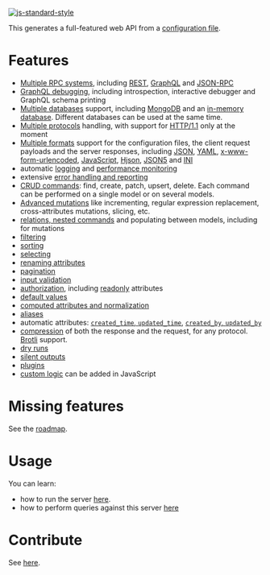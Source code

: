 [![js-standard-style](https://cdn.rawgit.com/standard/standard/master/badge.svg)](https://github.com/standard/standard)

This generates a full-featured web API from a
[configuration file](docs/server/configuration/configuration.md#configuration-file).

# Features

  - [Multiple RPC systems](docs/client/syntax/rpc.md), including
    [REST](docs/client/syntax/rest.md),
    [GraphQL](docs/client/syntax/graphql.md) and
    [JSON-RPC](docs/client/syntax/jsonrpc.md)
  - [GraphQL debugging](docs/client/syntax/graphql.md),
    including introspection, interactive debugger and GraphQL schema printing
  - [Multiple databases](docs/server/databases/README.md) support, including
    [MongoDB](docs/server/databases/mongodb.md) and an
    [in-memory database](docs/server/databases/memorydb.md).
    Different databases can be used at the same time.
  - [Multiple protocols](docs/client/syntax/protocols.md) handling, with
    support for [HTTP/1.1](docs/server/protocols/http.md) only at the moment
  - [Multiple formats](docs/client/arguments/formats.md) support for the
    configuration files, the client request payloads and the server responses,
    including [JSON](docs/client/arguments/formats.md#json),
    [YAML](docs/client/arguments/formats.md#yaml),
    [x-www-form-urlencoded](docs/client/arguments/formats.md#x-www-form-urlencoded),
    [JavaScript](docs/server/configuration/formats.md#javascript),
    [Hjson](docs/client/arguments/formats.md#hjson),
    [JSON5](docs/client/arguments/formats.md#json5) and
    [INI](docs/client/arguments/formats.md#ini)
  - automatic [logging](docs/server/properties/logging.md) and
    [performance monitoring](docs/server/properties/logging.md#performance-monitoring)
  - extensive [error handling and reporting](docs/server/usage/error.md)
  - [CRUD commands](docs/client/query/crud.md): find, create, patch, upsert,
    delete.
    Each command can be performed on a single model or on several models.
  - [Advanced mutations](docs/client/query/patch.md) like incrementing,
    regular expression replacement, cross-attributes mutations, slicing, etc.
  - [relations, nested commands](docs/client/query/relations.md)
    and populating between models, including for mutations
  - [filtering](docs/client/arguments/filtering.md)
  - [sorting](docs/client/arguments/sorting.md)
  - [selecting](docs/client/arguments/selecting.md)
  - [renaming attributes](docs/client/arguments/renaming.md)
  - [pagination](docs/client/arguments/pagination.md)
  - [input validation](docs/server/properties/validation.md#data-validation)
  - [authorization](docs/server/properties/authorization.md), including
    [readonly](docs/server/properties/authorization.md#readonly-attributes)
    attributes
  - [default values](docs/server/configuration/default.md)
  - [computed attributes and normalization](docs/server/properties/transformation.md)
  - [aliases](docs/server/properties/compatibility.md#aliases)
  - automatic attributes:
    [`created_time`, `updated_time`](docs/server/configuration/plugins.md#timestamps),
    [`created_by`, `updated_by`](docs/server/configuration/plugins.md#model-authors)
  - [compression](docs/client/arguments/compression.md) of both the response
    and the request, for any protocol.
    [Brotli](https://en.wikipedia.org/wiki/Brotli) support.
  - [dry runs](docs/client/arguments/dryrun.md)
  - [silent outputs](docs/client/arguments/silent.md)
  - [plugins](docs/server/configuration/plugins.md)
  - [custom logic](docs/server/configuration/functions.md) can be added in JavaScript

# Missing features

See the [roadmap](ROADMAP.md).

# Usage

You can learn:
  - how to run the server [here](docs/server/usage/usage.md).
  - how to perform queries against this server [here](docs/client/syntax/rpc.md)

# Contribute

See [here](CONTRIBUTING.md).
